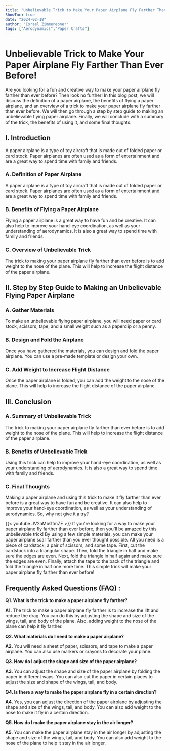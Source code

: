 ```yaml
---
title: "Unbelievable Trick to Make Your Paper Airplane Fly Farther Than Ever Before!"
ShowToc: true 
date: "2024-02-18"
author: "Israel Zimmerebner" 
tags: ["Aerodynamics","Paper Crafts"]
---
```

# Unbelievable Trick to Make Your Paper Airplane Fly Farther Than Ever Before!

Are you looking for a fun and creative way to make your paper airplane fly farther than ever before? Then look no further! In this blog post, we will discuss the definition of a paper airplane, the benefits of flying a paper airplane, and an overview of a trick to make your paper airplane fly farther than ever before. We will then go through a step by step guide to making an unbelievable flying paper airplane. Finally, we will conclude with a summary of the trick, the benefits of using it, and some final thoughts.

## I. Introduction

A paper airplane is a type of toy aircraft that is made out of folded paper or card stock. Paper airplanes are often used as a form of entertainment and are a great way to spend time with family and friends.

### A. Definition of Paper Airplane

A paper airplane is a type of toy aircraft that is made out of folded paper or card stock. Paper airplanes are often used as a form of entertainment and are a great way to spend time with family and friends.

### B. Benefits of Flying a Paper Airplane

Flying a paper airplane is a great way to have fun and be creative. It can also help to improve your hand-eye coordination, as well as your understanding of aerodynamics. It is also a great way to spend time with family and friends.

### C. Overview of Unbelievable Trick

The trick to making your paper airplane fly farther than ever before is to add weight to the nose of the plane. This will help to increase the flight distance of the paper airplane.

## II. Step by Step Guide to Making an Unbelievable Flying Paper Airplane

### A. Gather Materials

To make an unbelievable flying paper airplane, you will need paper or card stock, scissors, tape, and a small weight such as a paperclip or a penny.

### B. Design and Fold the Airplane

Once you have gathered the materials, you can design and fold the paper airplane. You can use a pre-made template or design your own.

### C. Add Weight to Increase Flight Distance

Once the paper airplane is folded, you can add the weight to the nose of the plane. This will help to increase the flight distance of the paper airplane.

## III. Conclusion

### A. Summary of Unbelievable Trick

The trick to making your paper airplane fly farther than ever before is to add weight to the nose of the plane. This will help to increase the flight distance of the paper airplane.

### B. Benefits of Unbelievable Trick

Using this trick can help to improve your hand-eye coordination, as well as your understanding of aerodynamics. It is also a great way to spend time with family and friends.

### C. Final Thoughts

Making a paper airplane and using this trick to make it fly farther than ever before is a great way to have fun and be creative. It can also help to improve your hand-eye coordination, as well as your understanding of aerodynamics. So, why not give it a try?

{{< youtube JV2aMbGtmZE >}} 
If you're looking for a way to make your paper airplane fly farther than ever before, then you'll be amazed by this unbelievable trick! By using a few simple materials, you can make your paper airplane soar farther than you ever thought possible. All you need is a piece of cardstock, a pair of scissors, and some tape. First, cut the cardstock into a triangular shape. Then, fold the triangle in half and make sure the edges are even. Next, fold the triangle in half again and make sure the edges are even. Finally, attach the tape to the back of the triangle and fold the triangle in half one more time. This simple trick will make your paper airplane fly farther than ever before!

## Frequently Asked Questions (FAQ) :
**Q1. What is the trick to make a paper airplane fly farther?**

**A1.** The trick to make a paper airplane fly farther is to increase the lift and reduce the drag. You can do this by adjusting the shape and size of the wings, tail, and body of the plane. Also, adding weight to the nose of the plane can help it fly farther. 

**Q2. What materials do I need to make a paper airplane?**

**A2.** You will need a sheet of paper, scissors, and tape to make a paper airplane. You can also use markers or crayons to decorate your plane. 

**Q3. How do I adjust the shape and size of the paper airplane?**

**A3.** You can adjust the shape and size of the paper airplane by folding the paper in different ways. You can also cut the paper in certain places to adjust the size and shape of the wings, tail, and body. 

**Q4. Is there a way to make the paper airplane fly in a certain direction?**

**A4.** Yes, you can adjust the direction of the paper airplane by adjusting the shape and size of the wings, tail, and body. You can also add weight to the nose to make it fly in a certain direction. 

**Q5. How do I make the paper airplane stay in the air longer?**

**A5.** You can make the paper airplane stay in the air longer by adjusting the shape and size of the wings, tail, and body. You can also add weight to the nose of the plane to help it stay in the air longer.





